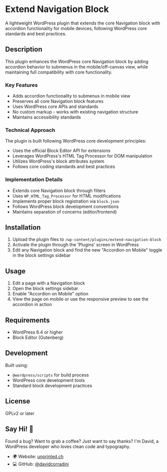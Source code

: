 # Extend Navigation Block

A lightweight WordPress plugin that extends the core Navigation block with accordion functionality for mobile devices, following WordPress core standards and best practices.

## Description

This plugin enhances the WordPress core Navigation block by adding accordion behavior to submenus in the mobile/off-canvas view, while maintaining full compatibility with core functionality.

### Key Features

- Adds accordion functionality to submenus in mobile view
- Preserves all core Navigation block features
- Uses WordPress core APIs and standards
- No custom markup - works with existing navigation structure
- Maintains accessibility standards

### Technical Approach

The plugin is built following WordPress core development principles:
- Uses the official Block Editor API for extensions
- Leverages WordPress's HTML Tag Processor for DOM manipulation
- Utilizes WordPress's block attributes system
- Follows core coding standards and best practices

### Implementation Details

- Extends core Navigation block through filters
- Uses `WP_HTML_Tag_Processor` for HTML modifications
- Implements proper block registration via `block.json`
- Follows WordPress block development conventions
- Maintains separation of concerns (editor/frontend)

## Installation

1. Upload the plugin files to `/wp-content/plugins/extend-navigation-block`
2. Activate the plugin through the 'Plugins' screen in WordPress
3. Edit any Navigation block and find the new "Accordion on Mobile" toggle in the block settings sidebar

## Usage

1. Edit a page with a Navigation block
2. Open the block settings sidebar
3. Enable "Accordion on Mobile" option
4. View the page on mobile or use the responsive preview to see the accordion in action

## Requirements

- WordPress 6.4 or higher
- Block Editor (Gutenberg)

## Development

Built using:
- `@wordpress/scripts` for build process
- WordPress core development tools
- Standard block development practices

## License

GPLv2 or later 

## Say Hi! 👋

Found a bug? Want to grab a coffee? Just want to say thanks?
I'm David, a WordPress developer who loves clean code and typography.

- 🌍 Website: [unprinted.ch](https://unprinted.ch)
- 💻 GitHub: [@davidcorradini](https://github.com/unprintedch)

